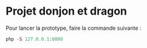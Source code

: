 # Projet donjon et dragon

Pour lancer la prototype, faire la commande suivante : 
```php
php -S 127.0.0.1:8000
```